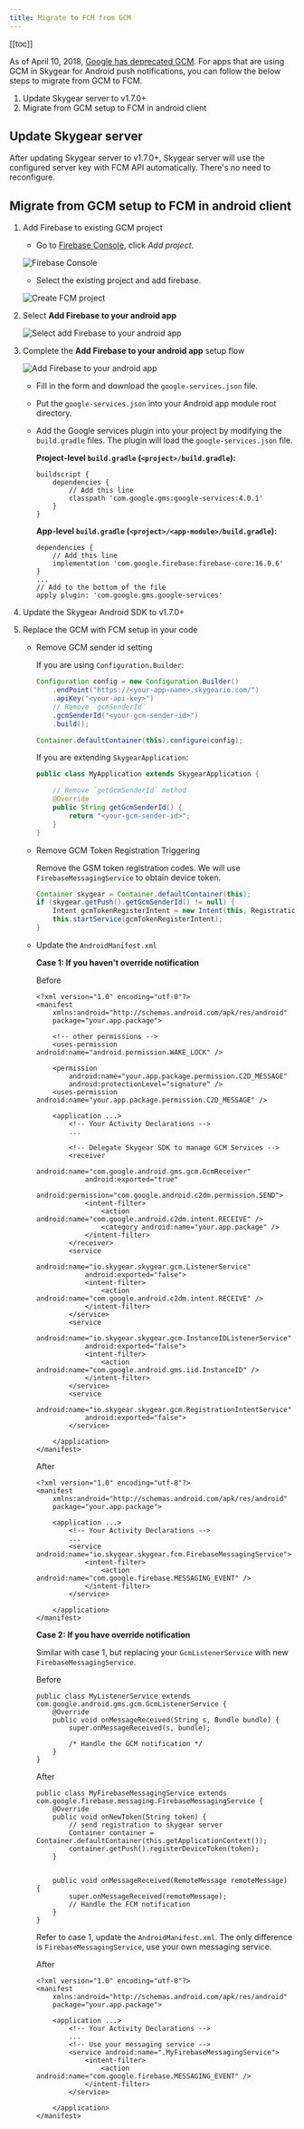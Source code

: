 ```yaml
---
title: Migrate to FCM from GCM
---
```


[[toc]]

As of April 10, 2018, [Google has deprecated GCM][google-migrate-fcm-faq]. For apps that are using GCM in Skygear for Android push notifications, you can follow the below steps to migrate from GCM to FCM.

1. Update Skygear server to v1.7.0+
1. Migrate from GCM setup to FCM in android client

## Update Skygear server

After updating Skygear server to v1.7.0+, Skygear server will use the configured server key with FCM API automatically. There's no need to reconfigure.

## Migrate from GCM setup to FCM in android client

1. Add Firebase to existing GCM project

    - Go to [Firebase Console][firebase-console], click *Add project*.

    ![Firebase Console][migrate-fcm-firebase-console]

    - Select the existing project and add firebase.

    ![Create FCM project][migrate-fcm-create-project]

1. Select **Add Firebase to your android app**

    ![Select add Firebase to your android app][migrate-fcm-select-add-firebase-to-app]

1. Complete the **Add Firebase to your android app** setup flow

    ![Add Firebase to your android app][migrate-fcm-add-firebase-to-app-setup]

    - Fill in the form and download the `google-services.json` file.
    - Put the `google-services.json` into your Android app module root directory.
    - Add the Google services plugin into your project by modifying the `build.gradle` files.
      The plugin will load the `google-services.json` file.

        **Project-level `build.gradle` (`<project>/build.gradle`):**
        ```
        buildscript {
            dependencies {
                // Add this line
                classpath 'com.google.gms:google-services:4.0.1'
            }
        }
        ```

        **App-level `build.gradle` (`<project>/<app-module>/build.gradle`):**
        ```
        dependencies {
            // Add this line
            implementation 'com.google.firebase:firebase-core:16.0.6'
        }
        ...
        // Add to the bottom of the file
        apply plugin: 'com.google.gms.google-services'
        ```

1. Update the Skygear Android SDK to v1.7.0+

1. Replace the GCM with FCM setup in your code

    - Remove GCM sender id setting

        If you are using `Configuration.Builder`:

        ```java
        Configuration config = new Configuration.Builder()
            .endPoint("https://<your-app-name>.skygeario.com/")
            .apiKey("<your-api-key>")
            // Remove `gcmSenderId`
            .gcmSenderId("<your-gcm-sender-id>")
            .build();

        Container.defaultContainer(this).configure(config);
        ```

        If you are extending `SkygearApplication`:
        ```java
        public class MyApplication extends SkygearApplication {

            // Remove `getGcmSenderId` method
            @Override
            public String getGcmSenderId() {
                return "<your-gcm-sender-id>";
            }
        }
        ```

    - Remove GCM Token Registration Triggering

        Remove the GSM token registration codes. We will use `FirebaseMessagingService`
        to obtain device token.
        ```java
        Container skygear = Container.defaultContainer(this);
        if (skygear.getPush().getGcmSenderId() != null) {
            Intent gcmTokenRegisterIntent = new Intent(this, RegistrationIntentService.class);
            this.startService(gcmTokenRegisterIntent);
        }
        ```

    - Update the `AndroidManifest.xml`

        **Case 1: If you haven't override notification**

        Before
        ```
        <?xml version="1.0" encoding="utf-8"?>
        <manifest
            xmlns:android="http://schemas.android.com/apk/res/android"
            package="your.app.package">

            <!-- other permissions -->
            <uses-permission android:name="android.permission.WAKE_LOCK" />

            <permission
                android:name="your.app.package.permission.C2D_MESSAGE"
                android:protectionLevel="signature" />
            <uses-permission android:name="your.app.package.permission.C2D_MESSAGE" />

            <application ...>
                <!-- Your Activity Declarations -->
                ...

                <!-- Delegate Skygear SDK to manage GCM Services -->
                <receiver
                    android:name="com.google.android.gms.gcm.GcmReceiver"
                    android:exported="true"
                    android:permission="com.google.android.c2dm.permission.SEND">
                    <intent-filter>
                        <action android:name="com.google.android.c2dm.intent.RECEIVE" />
                        <category android:name="your.app.package" />
                    </intent-filter>
                </receiver>
                <service
                    android:name="io.skygear.skygear.gcm.ListenerService"
                    android:exported="false">
                    <intent-filter>
                        <action android:name="com.google.android.c2dm.intent.RECEIVE" />
                    </intent-filter>
                </service>
                <service
                    android:name="io.skygear.skygear.gcm.InstanceIDListenerService"
                    android:exported="false">
                    <intent-filter>
                        <action android:name="com.google.android.gms.iid.InstanceID" />
                    </intent-filter>
                </service>
                <service
                    android:name="io.skygear.skygear.gcm.RegistrationIntentService"
                    android:exported="false">
                </service>

            </application>
        </manifest>
        ```

        After
        ```
        <?xml version="1.0" encoding="utf-8"?>
        <manifest
            xmlns:android="http://schemas.android.com/apk/res/android"
            package="your.app.package">

            <application ...>
                <!-- Your Activity Declarations -->
                ...
                <service android:name="io.skygear.skygear.fcm.FirebaseMessagingService">
                    <intent-filter>
                        <action android:name="com.google.firebase.MESSAGING_EVENT" />
                    </intent-filter>
                </service>

            </application>
        </manifest>
        ```

        **Case 2: If you have override notification**

        Similar with case 1, but replacing your `GcmListenerService` with new `FirebaseMessagingService`.

        Before
        ```
        public class MyListenerService extends com.google.android.gms.gcm.GcmListenerService {
            @Override
            public void onMessageReceived(String s, Bundle bundle) {
                super.onMessageReceived(s, bundle);

                /* Handle the GCM notification */
            }
        }
        ```

        After
        ```
        public class MyFirebaseMessagingService extends com.google.firebase.messaging.FirebaseMessagingService {
            @Override
            public void onNewToken(String token) {
                // send registration to skygear server
                Container container = Container.defaultContainer(this.getApplicationContext());
                container.getPush().registerDeviceToken(token);
            }


            public void onMessageReceived(RemoteMessage remoteMessage) {
                super.onMessageReceived(remoteMessage);
                // Handle the FCM notification
            }
        }
        ```

        Refer to case 1, update the `AndroidManifest.xml`. The only difference is `FirebaseMessagingService`,
        use your own messaging service.

        After
        ```
        <?xml version="1.0" encoding="utf-8"?>
        <manifest
            xmlns:android="http://schemas.android.com/apk/res/android"
            package="your.app.package">

            <application ...>
                <!-- Your Activity Declarations -->
                ...
                <!-- Use your messaging service -->
                <service android:name=".MyFirebaseMessagingService">
                    <intent-filter>
                        <action android:name="com.google.firebase.MESSAGING_EVENT" />
                    </intent-filter>
                </service>

            </application>
        </manifest>
        ```

[migrate-fcm-firebase-console]: /assets/push-notifications/migrate-fcm-firebase-console.png
[migrate-fcm-create-project]: /assets/push-notifications/migrate-fcm-create-project.png
[migrate-fcm-select-add-firebase-to-app]: /assets/push-notifications/migrate-fcm-select-add-firebase-to-app.png
[migrate-fcm-add-firebase-to-app-setup]: /assets/push-notifications/migrate-fcm-add-firebase-to-app-setup.png
[firebase-console]: https://console.firebase.google.com
[google-migrate-fcm-faq]: https://developers.google.com/cloud-messaging/faq